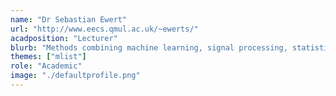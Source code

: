 ```yaml
---
name: "Dr Sebastian Ewert"
url: "http://www.eecs.qmul.ac.uk/~ewerts/"
acadposition: "Lecturer"
blurb: "Methods combining machine learning, signal processing, statistical modelling, numerical optimization applied to audio and music data. Applications: source separation, acoustical modelling, sequence alignment, music transcription, lossless compression."
themes: ["mlist"]
role: "Academic"
image: "./defaultprofile.png"
---
```

